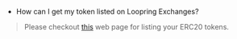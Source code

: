 - How can I get my token listed on Loopring Exchanges?

> Please checkout [this](tokens.html) web page for listing your ERC20 tokens.
